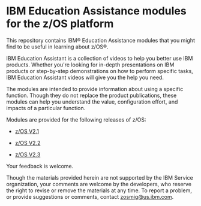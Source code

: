 IBM Education Assistance modules for the z/OS platform
======================================================

This repository contains IBM® Education Assistance modules that you might find to be useful in learning about z/OS®. 

IBM Education Assistant is a collection of videos to help you better use IBM products. Whether you're looking for in-depth presentations on IBM products or step-by-step demonstrations on how to perform specific tasks, IBM Education Assistant videos will give you the help you need.

The modules are intended to provide information about using a specific function. Though they do not replace the product publications, these modules can help you understand the value, configuration effort, and impacts of a particular function.

Modules are provided for the following releases of z/OS:

* [z/OS V2.1](zOS-V2.1-Education)

* [z/OS V2.2](zOS-V2.2-Education)

* [z/OS V2.3](zOS-V2.3-Education)

Your feedback is welcome. 

Though the materials provided herein are not supported by the IBM Service organization, your comments are welcome by the developers, who reserve the right to revise or remove the materials at any time. To report a problem, or provide suggestions or comments, contact zosmig@us.ibm.com.  
